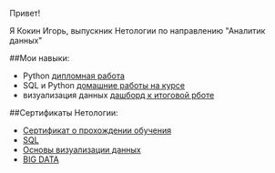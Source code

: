 Привет!

Я Кокин Игорь, выпускник Нетологии по направлению "Аналитик данных"

##Мои навыки:

* Python [дипломная работа](https://github.com/igorkokin1995/graduatework.git)
* SQL и Python [домашние работы на курсе](https://github.com/igorkokin1995/homeworks.git)
* визуализация данных [дашборд к итоговой рботе](https://lookerstudio.google.com/reporting/0c453e5e-bddf-4209-9007-ff7ed3cc4d92)

##Сертификаты Нетологии:

* [Сертификат о прохождении обучения](https://github.com/igorkokin1995/certificate/blob/main/Аналитик%20данных%20с%20нуля%20до%20middle.pdf)
* [SQL](https://github.com/igorkokin1995/certificate/blob/main/SQL%20и%20получение%20данных.pdf)
* [Основы визуализации данных](https://github.com/igorkokin1995/certificate/blob/main/DataVizArt%20Основы%20визуализации%20данных.pdf)
* [BIG DATA](https://github.com/igorkokin1995/certificate/blob/main/BIG%20DATA%20с%20нуля.pdf)
